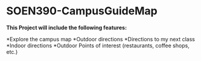 # SOEN390-CampusGuideMap

**This Project will include the following features:**

*Explore the campus map
*Outdoor directions
*Directions to my next class
*Indoor directions
*Outdoor Points of interest (restaurants, coffee shops, etc.)

